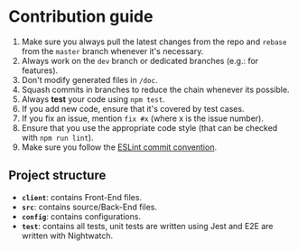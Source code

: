 # Contribution guide

1.  Make sure you always pull the latest changes from the repo and `rebase` from the `master` branch whenever it's necessary.
2.  Always work on the `dev` branch or dedicated branches (e.g.: for features).
3.  Don't modify generated files in `/doc`.
4.  Squash commits in branches to reduce the chain whenever its possible.
5.  Always **test** your code using `npm test`.
6.  If you add new code, ensure that it's covered by test cases.
7.  If you fix an issue, mention `fix #x` (where x is the issue number).
8.  Ensure that you use the appropriate code style (that can be checked
with `npm run lint`).
9.  Make sure you follow the [ESLint commit convention](https://github.com/conventional-changelog/conventional-changelog/tree/master/packages/conventional-changelog-eslint).

## Project structure
-   **`client`**: contains Front-End files.
-   **`src`**: contains source/Back-End files.
-   **`config`**: contains configurations.
-   **`test`**: contains all tests, unit tests are written using Jest and E2E are written with Nightwatch. 

